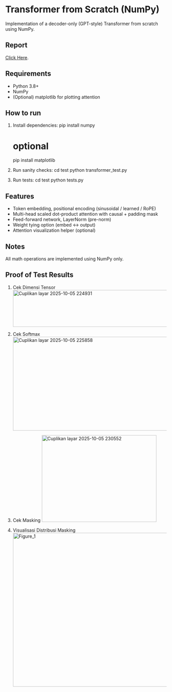 # Transformer from Scratch (NumPy)
Implementation of a decoder-only (GPT-style) Transformer from scratch using NumPy.

## Report
[Click Here](https://drive.google.com/file/d/1aLoeRc4Xih1oJ2a8Cb6Pt1zs2wBhfy5G/view?usp=sharing).

## Requirements
- Python 3.8+
- NumPy
- (Optional) matplotlib for plotting attention

## How to run
1. Install dependencies:
   pip install numpy
   # optional
   pip install matplotlib

2. Run sanity checks:
   cd test
   python transformer_test.py

4. Run tests:
   cd test
   python tests.py

## Features
- Token embedding, positional encoding (sinusoidal / learned / RoPE)
- Multi-head scaled dot-product attention with causal + padding mask
- Feed-forward network, LayerNorm (pre-norm)
- Weight tying option (embed <-> output)
- Attention visualization helper (optional)

## Notes
All math operations are implemented using NumPy only.

## Proof of Test Results
1. Cek Dimensi Tensor
   <img width="747" height="115" alt="Cuplikan layar 2025-10-05 224931" src="https://github.com/user-attachments/assets/a7c160c9-62c6-4176-89ea-5d7a89c8ee15" />

2. Cek Softmax
   <img width="681" height="293" alt="Cuplikan layar 2025-10-05 225858" src="https://github.com/user-attachments/assets/6bc27ee6-43cf-4e3e-addb-c668b7c05720" />

3. Cek Masking
   <img width="358" height="271" alt="Cuplikan layar 2025-10-05 230552" src="https://github.com/user-attachments/assets/8068a2f2-aeec-4e9a-8f00-77d0b26cfe5d" />

4. Visualisasi Distribusi Masking
   <img width="640" height="480" alt="Figure_1" src="https://github.com/user-attachments/assets/1684f41f-d4c2-4832-97c3-b028c220342c" />
